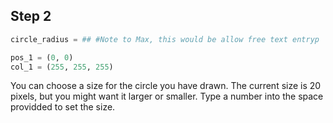 ## Step 2

```python
circle_radius = ## #Note to Max, this would be allow free text entryp

pos_1 = (0, 0) 
col_1 = (255, 255, 255)


```

You can choose a size for the circle you have drawn. The current size is 20 pixels, but you might want it larger or smaller. Type a number into the space providded to set the size.
